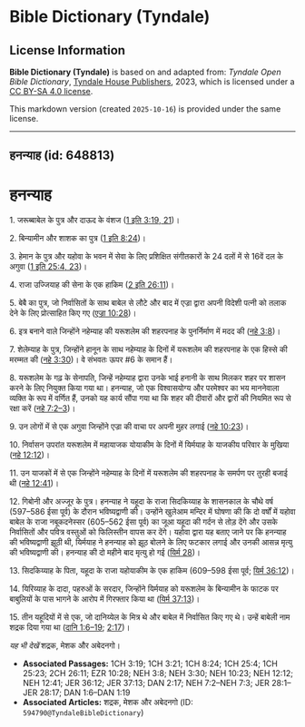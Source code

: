 # Bible Dictionary (Tyndale)

## License Information

**Bible Dictionary (Tyndale)** is based on and adapted from: _Tyndale Open Bible Dictionary_, [Tyndale House Publishers](https://tyndaleopenresources.com/), 2023, which is licensed under a [CC BY-SA 4.0 license](https://creativecommons.org/licenses/by-sa/4.0/legalcode.en).

This markdown version (created `2025-10-16`) is provided under the same license.



--------------------------------

## हनन्याह (id: 648813)

हनन्याह
=======

1\. जरूब्बाबेल के पुत्र और दाऊद के वंशज ([1 इति 3:19, 21](https://ref.ly/1Chr3:19,1Chr3:21))।

2\. बिन्यामीन और शाशक का पुत्र ([1 इति 8:24](https://ref.ly/1Chr8:24))।

3\. हेमान के पुत्र और यहोवा के भवन में सेवा के लिए प्रशिक्षित संगीतकारों के 24 दलों में से 16वें दल के अगुवा ([1 इति 25:4, 23](https://ref.ly/1Chr25:4,1Chr25:23))।

4\. राजा उज्जियाह की सेना के एक हाकिम ([2 इति 26:11](https://ref.ly/2Chr26:11))।

5\. बेबै का पुत्र, जो निर्वासितों के साथ बाबेल से लौटे और बाद में एज्रा द्वारा अपनी विदेशी पत्नी को तलाक देने के लिए प्रोत्साहित किए गए ([एज्रा 10:28](https://ref.ly/Ezra10:28))।

6\. इत्र बनाने वाले जिन्होंने नहेम्याह की यरूशलेम की शहरपनाह के पुनर्निर्माण में मदद की ([नहे 3:8](https://ref.ly/Neh3:8))।

7\. शेलेम्याह के पुत्र, जिन्होंने हानून के साथ नहेम्याह के दिनों में यरूशलेम की शहरपनाह के एक हिस्से की मरम्मत की ([नहे 3:30](https://ref.ly/Neh3:30))। वे संभवतः ऊपर \#6 के समान हैं।

8\. यरूशलेम के गढ़ के सेनापति, जिन्हें नहेम्याह द्वारा उनके भाई हनानी के साथ मिलकर शहर पर शासन करने के लिए नियुक्त किया गया था। हनन्याह, जो एक विश्वासयोग्य और परमेश्वर का भय माननेवाला व्यक्ति के रूप में वर्णित हैं, उनको यह कार्य सौंपा गया था कि शहर की दीवारों और द्वारों की नियमित रूप से रक्षा करें ([नहे 7:2–3](https://ref.ly/Neh7:2-Neh7:3))।

9\. उन लोगों में से एक अगुवा जिन्होंने एज्रा की वाचा पर अपनी मुहर लगाई ([नहे 10:23](https://ref.ly/Neh10:23))।

10\. निर्वासन उपरांत यरूशलेम में महायाजक योयाकीम के दिनों में यिर्मयाह के याजकीय परिवार के मुखिया ([नहे 12:12](https://ref.ly/Neh12:12))।

11\. उन याजकों में से एक जिन्होंने नहेम्याह के दिनों में यरूशलेम की शहरपनाह के समर्पण पर तुरही बजाई थी ([नहे 12:41](https://ref.ly/Neh12:41))।

12\. गिबोनी और अज्जूर के पुत्र। हनन्याह ने यहूदा के राजा सिदकिय्याह के शासनकाल के चौथे वर्ष (597–586 ईसा पूर्व) के दौरान भविष्यद्वाणी की। उन्होंने खुलेआम मन्दिर में घोषणा की कि दो वर्षों में यहोवा बाबेल के राजा नबूकदनेस्सर (605–562 ईसा पूर्व) का जूआ यहूदा की गर्दन से तोड़ देंगे और उसके निर्वासितों और पवित्र वस्तुओं को फिलिस्तीन वापस कर देंगे। यहोवा द्वारा यह बताए जाने पर कि हनन्याह की भविष्यद्वाणी झूठी थी, यिर्मयाह ने हनन्याह को झूठ बोलने के लिए फटकार लगाई और उनकी आसन्न मृत्यु की भविष्यद्वाणी की। हनन्याह की दो महीने बाद मृत्यु हो गई ([यिर्म 28](https://ref.ly/Jer28:1-Jer28:17))।

13\. सिदकिय्याह के पिता, यहूदा के राजा यहोयाकीम के एक हाकिम (609–598 ईसा पूर्व; [यिर्म 36:12](https://ref.ly/Jer36:12))।

14\. यिरिय्याह के दादा, पहरुओं के सरदार, जिन्होंने यिर्मयाह को यरूशलेम के बिन्यामीन के फाटक पर बाबुलियों के पास भागने के आरोप में गिरफ्तार किया था ([यिर्म 37:13](https://ref.ly/Jer37:13))।

15\. तीन यहूदियों में से एक, जो दानिय्येल के मित्र थे और बाबेल में निर्वासित किए गए थे। उन्हें बाबेली नाम शद्रक दिया गया था ([दानि 1:6–19](https://ref.ly/Dan1:6-Dan1:19); [2:17](https://ref.ly/Dan2:17))।

*यह भी देखें* शद्रक, मेशक और अबेदनगो।

* **Associated Passages:** 1CH 3:19; 1CH 3:21; 1CH 8:24; 1CH 25:4; 1CH 25:23; 2CH 26:11; EZR 10:28; NEH 3:8; NEH 3:30; NEH 10:23; NEH 12:12; NEH 12:41; JER 36:12; JER 37:13; DAN 2:17; NEH 7:2–NEH 7:3; JER 28:1–JER 28:17; DAN 1:6–DAN 1:19
* **Associated Articles:** शद्रक, मेशक और अबेदनगो (ID: `594790@TyndaleBibleDictionary`)

